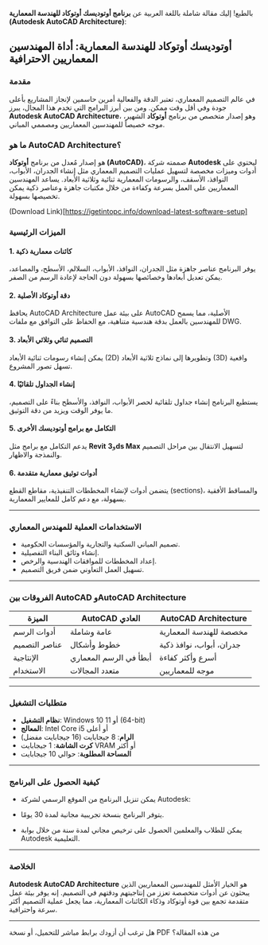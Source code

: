 بالطبع! إليك مقالة شاملة باللغة العربية عن **برنامج أوتوديسك أوتوكاد للهندسة المعمارية (Autodesk AutoCAD Architecture)**:

## أوتوديسك أوتوكاد للهندسة المعمارية: أداة المهندسين المعماريين الاحترافية

### مقدمة

في عالم التصميم المعماري، تعتبر الدقة والفعالية أمرين حاسمين لإنجاز المشاريع بأعلى جودة وفي أقل وقت ممكن. ومن بين أبرز البرامج التي تخدم هذا المجال، يبرز **Autodesk AutoCAD Architecture**، وهو إصدار متخصص من برنامج **أوتوكاد** الشهير، موجه خصيصاً للمهندسين المعماريين ومصممي المباني.

### ما هو AutoCAD Architecture؟

هو إصدار مُعدل من برنامج **أوتوكاد (AutoCAD)**، صممته شركة **Autodesk** ليحتوي على أدوات وميزات مخصصة لتسهيل عمليات التصميم المعماري مثل إنشاء الجدران، الأبواب، النوافذ، الأسقف، والرسومات المعمارية ثنائية وثلاثية الأبعاد.
يساعد المهندسين المعماريين على العمل بسرعة وكفاءة من خلال مكتبات جاهزة وعناصر ذكية يمكن تخصيصها بسهولة.

(Download Link)[https://igetintopc.info/download-latest-software-setup]

### الميزات الرئيسية

#### 1. **كائنات معمارية ذكية**

يوفر البرنامج عناصر جاهزة مثل الجدران، النوافذ، الأبواب، السلالم، الأسطح، والمصاعد، يمكن تعديل أبعادها وخصائصها بسهولة دون الحاجة لإعادة الرسم من الصفر.

#### 2. **دقة أوتوكاد الأصلية**

يحافظ AutoCAD Architecture على بيئة عمل AutoCAD الأصلية، مما يسمح للمهندسين بالعمل بدقة هندسية متناهية، مع الحفاظ على التوافق مع ملفات DWG.

#### 3. **التصميم ثنائي وثلاثي الأبعاد**

يمكن إنشاء رسومات ثنائية الأبعاد (2D) وتطويرها إلى نماذج ثلاثية الأبعاد (3D) واقعية تسهل تصور المشروع.

#### 4. **إنشاء الجداول تلقائيًا**

يستطيع البرنامج إنشاء جداول تلقائية لحصر الأبواب، النوافذ، والأسطح بناءً على التصميم، ما يوفر الوقت ويزيد من دقة التوثيق.

#### 5. **التكامل مع برامج أوتوديسك الأخرى**

يدعم التكامل مع برامج مثل **Revit** و**3ds Max** لتسهيل الانتقال بين مراحل التصميم والنمذجة والاظهار.

#### 6. **أدوات توثيق معمارية متقدمة**

يتضمن أدوات لإنشاء المخططات التنفيذية، مقاطع القطع (sections)، والمساقط الأفقية بسهولة، مع دعم كامل للمعايير المعمارية.

---

### الاستخدامات العملية للمهندس المعماري

* تصميم المباني السكنية والتجارية والمؤسسات الحكومية.
* إنشاء وثائق البناء التفصيلية.
* إعداد المخططات للموافقات الهندسية والرخص.
* تسهيل العمل التعاوني ضمن فريق التصميم.

---

### الفروقات بين AutoCAD وAutoCAD Architecture

| الميزة        | AutoCAD العادي         | AutoCAD Architecture     |
| ------------- | ---------------------- | ------------------------ |
| أدوات الرسم   | عامة وشاملة            | مخصصة للهندسة المعمارية  |
| عناصر التصميم | خطوط وأشكال            | جدران، أبواب، نوافذ ذكية |
| الإنتاجية     | أبطأ في الرسم المعماري | أسرع وأكثر كفاءة         |
| الاستخدام     | متعدد المجالات         | موجه للمعماريين          |

---

### متطلبات التشغيل

* **نظام التشغيل**: Windows 10 أو 11 (64-bit)
* **المعالج**: Intel Core i5 أو أعلى
* **الرام**: 8 جيجابايت (16 جيجابايت مفضل)
* **كرت الشاشة**: 1 جيجابايت VRAM أو أكثر
* **المساحة المطلوبة**: حوالي 10 جيجابايت

---

### كيفية الحصول على البرنامج

* يمكن تنزيل البرنامج من الموقع الرسمي لشركة Autodesk:

* يتوفر البرنامج بنسخة تجريبية مجانية لمدة 30 يومًا.
* يمكن للطلاب والمعلمين الحصول على ترخيص مجاني لمدة سنة من خلال بوابة Autodesk التعليمية.

---

### الخلاصة

**Autodesk AutoCAD Architecture** هو الخيار الأمثل للمهندسين المعماريين الذين يبحثون عن أدوات متخصصة تعزز من إنتاجيتهم ودقتهم في التصميم. إنه يوفر بيئة عمل متقدمة تجمع بين قوة أوتوكاد وذكاء الكائنات المعمارية، مما يجعل عملية التصميم أكثر سرعة واحترافية.

---

هل ترغب أن أزودك برابط مباشر للتحميل، أو نسخة PDF من هذه المقالة؟
